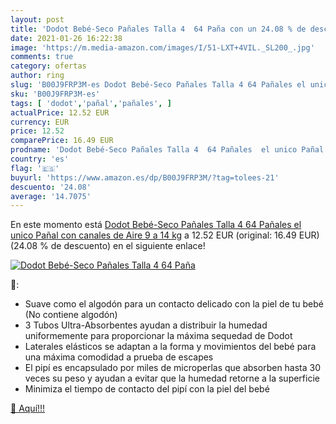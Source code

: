 ```yaml
---
layout: post
title: 'Dodot Bebé-Seco Pañales Talla 4  64 Paña con un 24.08 % de descuento'
date: 2021-01-26 16:22:38
image: 'https://m.media-amazon.com/images/I/51-LXT+4VIL._SL200_.jpg'
comments: true
category: ofertas
author: ring
slug: 'B00J9FRP3M-es Dodot Bebé-Seco Pañales Talla 4 64 Pañales el unico Pañal...'
sku: 'B00J9FRP3M-es'
tags: [ 'dodot','pañal','pañales', ]
actualPrice: 12.52 EUR
currency: EUR
price: 12.52
comparePrice: 16.49 EUR
prodname: 'Dodot Bebé-Seco Pañales Talla 4  64 Pañales  el unico Pañal con canales de Aire  9 a 14 kg'
country: 'es'
flag: '🇪🇸'
buyurl: 'https://www.amazon.es/dp/B00J9FRP3M/?tag=tolees-21'
descuento: '24.08'
average: '14.7075'
---
```


En este momento está [Dodot Bebé-Seco Pañales Talla 4  64 Pañales  el unico Pañal con canales de Aire  9 a 14 kg](https://www.amazon.es/dp/B00J9FRP3M/?tag=tolees-21) a 12.52 EUR (original: 16.49 EUR) (24.08 %  de descuento) en el siguiente enlace!

[![Dodot Bebé-Seco Pañales Talla 4  64 Paña](https://m.media-amazon.com/images/I/51-LXT+4VIL._SL200_.jpg)](https://www.amazon.es/dp/B00J9FRP3M/?tag=tolees-21)

🔎:

- Suave como el algodón para un contacto delicado con la piel de tu bebé (No contiene algodón)
- 3 Tubos Ultra-Absorbentes ayudan a distribuir la humedad uniformemente para proporcionar la máxima sequedad de Dodot
- Laterales elásticos se adaptan a la forma y movimientos del bebé para una máxima comodidad a prueba de escapes
- El pipí es encapsulado por miles de microperlas que absorben hasta 30 veces su peso y ayudan a evitar que la humedad retorne a la superficie
- Minimiza el tiempo de contacto del pipí con la piel del bebé

[🛒 Aquí!!!](https://www.amazon.es/dp/B00J9FRP3M/?tag=tolees-21)
